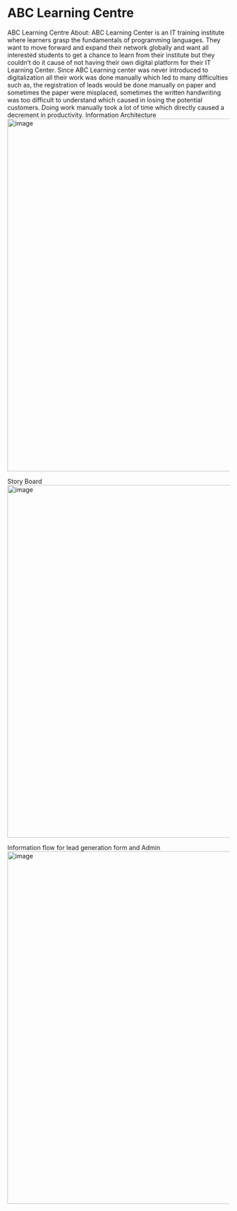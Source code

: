 # ABC Learning Centre
ABC Learning Centre
About: ABC Learning Center is an IT training institute where learners grasp the fundamentals of programming languages. They want to move forward and expand their network globally and want all interested students to get a chance to learn from their institute but they couldn’t do it cause of not having their own digital platform for their IT Learning Center. Since ABC Learning center was never introduced to digitalization all their work was done manually which led to many difficulties such as, the registration of leads would be done manually on paper and sometimes the paper were misplaced, sometimes the written handwriting was too difficult to understand which caused in losing the potential customers. Doing work manually took a lot of time which directly caused a decrement in productivity. 
Information Architecture
<img width="800" alt="image" src="https://user-images.githubusercontent.com/98897446/200040520-83d05bcb-057b-4443-bf8a-ca8a2edb7b9e.png">

Story Board 
<img width="800" alt="image" src="https://user-images.githubusercontent.com/98897446/200040569-f24b5131-8220-4496-9e05-b08e5e4693bd.png">

Information flow for lead generation form and Admin 
<img width="800" alt="image" src="https://user-images.githubusercontent.com/98897446/200040604-cf833050-6931-4aa1-bea1-8a35b1723f33.png">

